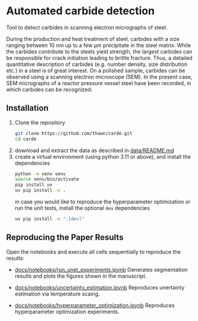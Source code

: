 # Automated carbide detection

Tool to detect carbides in scanning electron micrographs of steel.

During the production and heat treatment of steel, carbides with a size ranging between 10 nm up to a few µm precipitate in the steel matrix. While the carbides contribute to the steels yield strength, the largest carbides can be responsible for crack initiation leading to brittle fracture. Thus, a detailed quantitative description of carbides (e.g. number density, size distribution etc.) in a steel is of great interest.
On a polished sample, carbides can be observed using a scanning electron microscope (SEM). In the present case, SEM micrographs of a reactor pressure vessel steel have been recorded, in which carbides can be recognized.

## Installation


1. Clone the repository
   ```bash
   git clone https://github.com/thawn/carde.git
   cd carde
   ```
2. download and extract the data as described in [data/README.md](data/README.md)
3. create a virtual environment (using python 3.11 or above), and install the dependencies
   ```bash
   python -m venv venv
   source venv/bin/activate
   pip install uv
   uv pip install -e .
   ```
   in case you would like to reproduce the hyperparameter optimization or run the unit tests, install the optional `dev` dependencies
   ```bash
   uv pip install -e ".[dev]"
   ```

## Reproducing the Paper Results

Open the notebooks and execute all cells sequentially to reproduce the results:

- [docs/notebooks/run_unet_experiments.ipynb](docs/notebooks/run_unet_experiments.ipynb)
  Generates segmentation results and plots the figures shown in the manuscript.

- [docs/notebooks/uncertainty_estimation.ipynb](docs/notebooks/uncertainty_estimation.ipynb)
  Reproduces unertainty estimation via temperature scaing.

- [docs/notebooks/hyperparameter_optimization.ipynb](docs/notebooks/hyperparameter_optimization.ipynb)
  Reproduces hyperparameter optimization experiments.
